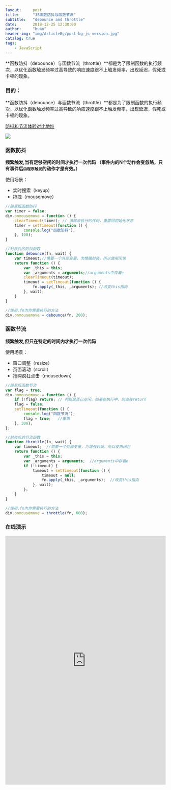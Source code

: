 ```yaml
---
layout:     post
title:      "JS函数防抖与函数节流"
subtitle:   "debounce and throttle"
date:       2018-12-25 12:30:00
author:     "huan"
header-img: "img/ArticleBg/post-bg-js-version.jpg"
catalog: true
tags:
    - JavaScript
---
```


**函数防抖（debounce）与函数节流（throttle）**都是为了限制函数的执行频次，以优化函数触发频率过高导致的响应速度跟不上触发频率，出现延迟，假死或卡顿的现象。

### 目的：

**函数防抖（debounce）与函数节流（throttle）**都是为了限制函数的执行频次，以优化函数触发频率过高导致的响应速度跟不上触发频率，出现延迟，假死或卡顿的现象。

[防抖和节流体验对比地址](http://demo.nimius.net/debounce_throttle/)

![](https://ws3.sinaimg.cn/large/005BYqpgly1fyizmvt84ng31gz0gsjx1.jpg)



### 函数防抖

**频繁触发,当有足够空闲的时间才执行一次代码 （事件内的N个动作会变忽略，只有事件后`由程序触发`的动作才是有效。）**

使用场景：

- 实时搜索（keyup）
- 拖拽（mousemove）



```javascript
//简易版函数防抖
var timer = false;
div.onmousemove = function () {
    clearTimeout(timer); // 清除未执行的代码，重置回初始化状态
    timer = setTimeout(function () {
        console.log("函数防抖");
    }, 100);
}
```



```javascript
//封装后的防抖函数
function debounce(fn, wait) {
    var timeout;//需要一个外部变量，为增强封装，所以使用闭包
    return function () {
        var _this = this;
        var _arguments = arguments;//arguments中存着e
        clearTimeout(timeout);
        timeout = setTimeout(function () {
            fn.apply(_this, _arguments); //改变this指向
        }, wait);
    }
}

//使用,fn为你需要执行的方法
div.onmousemove = debounce(fn, 200);
```



### 函数节流

**频繁触发,但只在特定的时间内才执行一次代码**

使用场景：

- 窗口调整（resize）
- 页面滚动（scroll）
- 抢购疯狂点击（mousedown）



```javascript
//简易版函数节流
var flag = true;
div.onmousemove = function () {
    if (!flag) return; // 判断是否已空闲，如果在执行中，则直接return
    flag = false;
    setTimeout(function () {
        console.log("函数节流");
        flag = true;   //重置
    }, 300);
};
```



```javascript
//封装后的节流函数
function throttle(fn, wait) {
    var timeout;  //需要一个外部变量，为增强封装，所以使用闭包
    return function () {
        var _this = this;
        var _arguments = arguments;  //arguments中存着e
        if (!timeout) {
            timeout = setTimeout(function () {
                timeout = null;
                fn.apply(_this, _arguments);  //改变this指向
            }, wait);
        };
    }
}

//使用,fn为你需要执行的方法
div.onmousemove = throttle(fn, 600);
```



### 在线演示

<div style='width:100%;height:780px'>
     <iframe src="https://codepen.io/lichenghuan/pen/VqWjdv?editors=0010" frameborder="0" align="left"  height="780" scrolling="yes" style='width:100%'>
            <p>你的浏览器不支持iframe标签</p>
        </iframe>
</div>
